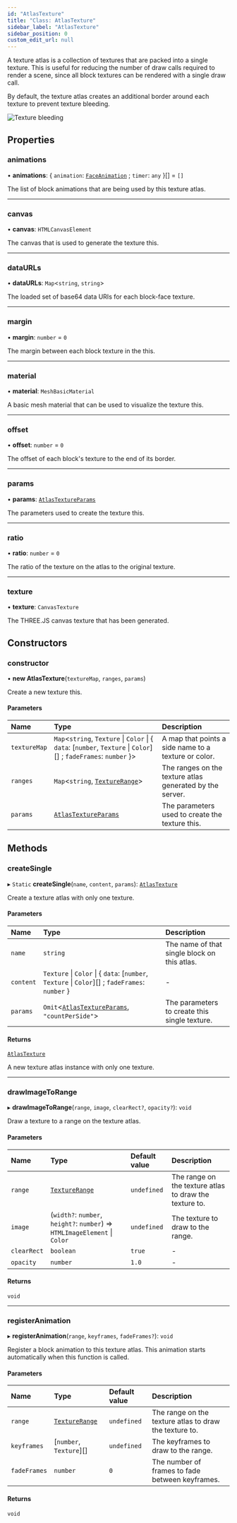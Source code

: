 ```yaml
---
id: "AtlasTexture"
title: "Class: AtlasTexture"
sidebar_label: "AtlasTexture"
sidebar_position: 0
custom_edit_url: null
---
```


A texture atlas is a collection of textures that are packed into a single texture.
This is useful for reducing the number of draw calls required to render a scene, since
all block textures can be rendered with a single draw call.

By default, the texture atlas creates an additional border around each texture to prevent
texture bleeding.

![Texture bleeding](/img/docs/texture-bleeding.png)

## Properties

### animations

• **animations**: { `animation`: [`FaceAnimation`](FaceAnimation.md) ; `timer`: `any`  }[] = `[]`

The list of block animations that are being used by this texture atlas.

___

### canvas

• **canvas**: `HTMLCanvasElement`

The canvas that is used to generate the texture this.

___

### dataURLs

• **dataURLs**: `Map`<`string`, `string`\>

The loaded set of base64 data URIs for each block-face texture.

___

### margin

• **margin**: `number` = `0`

The margin between each block texture in the this.

___

### material

• **material**: `MeshBasicMaterial`

A basic mesh material that can be used to visualize the texture this.

___

### offset

• **offset**: `number` = `0`

The offset of each block's texture to the end of its border.

___

### params

• **params**: [`AtlasTextureParams`](../modules.md#AtlasTextureparams-114)

The parameters used to create the texture this.

___

### ratio

• **ratio**: `number` = `0`

The ratio of the texture on the atlas to the original texture.

___

### texture

• **texture**: `CanvasTexture`

The THREE.JS canvas texture that has been generated.

## Constructors

### constructor

• **new AtlasTexture**(`textureMap`, `ranges`, `params`)

Create a new texture this.

#### Parameters

| Name | Type | Description |
| :------ | :------ | :------ |
| `textureMap` | `Map`<`string`, `Texture` \| `Color` \| { `data`: [`number`, `Texture` \| `Color`][] ; `fadeFrames`: `number`  }\> | A map that points a side name to a texture or color. |
| `ranges` | `Map`<`string`, [`TextureRange`](../modules.md#texturerange-114)\> | The ranges on the texture atlas generated by the server. |
| `params` | [`AtlasTextureParams`](../modules.md#AtlasTextureparams-114) | The parameters used to create the texture this. |

## Methods

### createSingle

▸ `Static` **createSingle**(`name`, `content`, `params`): [`AtlasTexture`](AtlasTexture.md)

Create a texture atlas with only one texture.

#### Parameters

| Name | Type | Description |
| :------ | :------ | :------ |
| `name` | `string` | The name of that single block on this atlas. |
| `content` | `Texture` \| `Color` \| { `data`: [`number`, `Texture` \| `Color`][] ; `fadeFrames`: `number`  } | - |
| `params` | `Omit`<[`AtlasTextureParams`](../modules.md#AtlasTextureparams-114), ``"countPerSide"``\> | The parameters to create this single texture. |

#### Returns

[`AtlasTexture`](AtlasTexture.md)

A new texture atlas instance with only one texture.

___

### drawImageToRange

▸ **drawImageToRange**(`range`, `image`, `clearRect?`, `opacity?`): `void`

Draw a texture to a range on the texture atlas.

#### Parameters

| Name | Type | Default value | Description |
| :------ | :------ | :------ | :------ |
| `range` | [`TextureRange`](../modules.md#texturerange-114) | `undefined` | The range on the texture atlas to draw the texture to. |
| `image` | (`width?`: `number`, `height?`: `number`) => `HTMLImageElement` \| `Color` | `undefined` | The texture to draw to the range. |
| `clearRect` | `boolean` | `true` | - |
| `opacity` | `number` | `1.0` | - |

#### Returns

`void`

___

### registerAnimation

▸ **registerAnimation**(`range`, `keyframes`, `fadeFrames?`): `void`

Register a block animation to this texture atlas. This animation starts automatically when this function is called.

#### Parameters

| Name | Type | Default value | Description |
| :------ | :------ | :------ | :------ |
| `range` | [`TextureRange`](../modules.md#texturerange-114) | `undefined` | The range on the texture atlas to draw the texture to. |
| `keyframes` | [`number`, `Texture`][] | `undefined` | The keyframes to draw to the range. |
| `fadeFrames` | `number` | `0` | The number of frames to fade between keyframes. |

#### Returns

`void`
